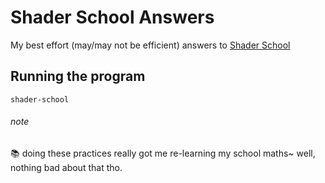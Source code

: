 # Shader School Answers
My best effort (may/may not be efficient) answers to [Shader School](https://github.com/stackgl/shader-school)

## Running the program
```
shader-school
```

###### note
📚 doing these practices really got me re-learning my school maths~ well, nothing bad about that tho.